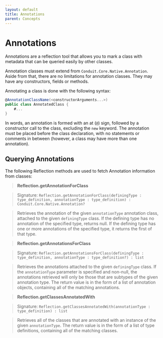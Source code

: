 ```yaml
---
layout: default
title: Annotations
parent: Concepts
---
```

# Annotations

Annotations are a reflection tool that allows you to mark a class with metadata that can be queried easily by other classes.

Annotation classes must extend from `Conduit.Core.Native.Annotation`. Aside from that, there are no limitations for annotation classes. They may have any constructors, fields or methods.

Annotating a class is done with the following syntax:
```csharp
@AnnotationClassName(<constructorArguments...>)
public class AnnotatedClass {
    #...
}
```
In words, an annotation is formed with an at (`@`) sign, followed by a constructor call to the class, excluding the `new` keyword. The annotation must be placed before the class declaration, with no statements or comments in between (however, a class may have more than one annotation).


## Querying Annotations

The following Reflection methods are used to fetch Annotation information from classes:


> **Reflection.getAnnotationForClass**

> Signature: `Reflection.getAnnotationForClass(definingType : type_definition, annotationType : type_definition) : Conduit.Core.Native.Annotation?`

> Retrieves the annotation of the given `annotationType` annotation class, attached to the given `definingType` class. If the defining type has no annotation of the specified type, returns null. If the defining type has one or more annotations of the specified type, it returns the first of that type.

> **Reflection.getAnnotationsForClass**

> Signature: `Reflection.getAnnotationsForClass(definingType : type_definition, annotationType : type_definition?) : list`

> Retrieves the annotations attached to the given `definingType` class. If the `annotationType` parameter is specified and non-null, the annotations retrieved will only be those that are subtypes of the given annotation type. The return value is in the form of a list of annotation objects, containing all of the matching annotations.

> **Reflection.getClassesAnnotatedWith**

> Signature: `Reflection.getClassesAnnotatedWith(annotationType : type_definition) : list`

> Retrieves all of the classes that are annotated with an instance of the given `annotationType`. The return value is in the form of a list of type definitions, containing all of the matching classes.
